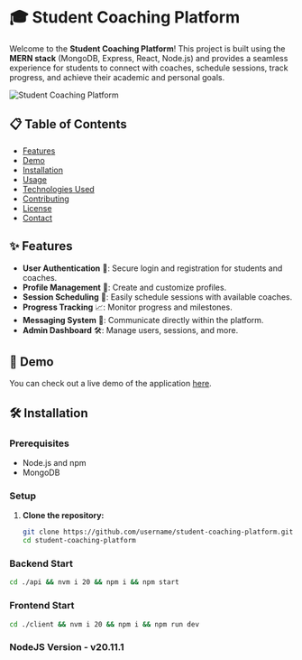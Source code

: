 # 🎓 Student Coaching Platform

Welcome to the **Student Coaching Platform**! This project is built using the **MERN stack** (MongoDB, Express, React, Node.js) and provides a seamless experience for students to connect with coaches, schedule sessions, track progress, and achieve their academic and personal goals.

![Student Coaching Platform](https://via.placeholder.com/800x300)

## 📋 Table of Contents

- [Features](#features)
- [Demo](#demo)
- [Installation](#installation)
- [Usage](#usage)
- [Technologies Used](#technologies-used)
- [Contributing](#contributing)
- [License](#license)
- [Contact](#contact)

## ✨ Features

- **User Authentication** 🔐: Secure login and registration for students and coaches.
- **Profile Management** 👤: Create and customize profiles.
- **Session Scheduling** 📅: Easily schedule sessions with available coaches.
- **Progress Tracking** 📈: Monitor progress and milestones.
- **Messaging System** 💬: Communicate directly within the platform.
- **Admin Dashboard** 🛠️: Manage users, sessions, and more.

## 🎥 Demo

You can check out a live demo of the application [here](https://example.com).

## 🛠️ Installation

### Prerequisites

- Node.js and npm
- MongoDB

### Setup

1. **Clone the repository:**
   ```sh
   git clone https://github.com/username/student-coaching-platform.git
   cd student-coaching-platform
   ```

### Backend Start

```bash
cd ./api && nvm i 20 && npm i && npm start
```

### Frontend Start

```bash
cd ./client && nvm i 20 && npm i && npm run dev
```

### NodeJS Version - v20.11.1

```

```
